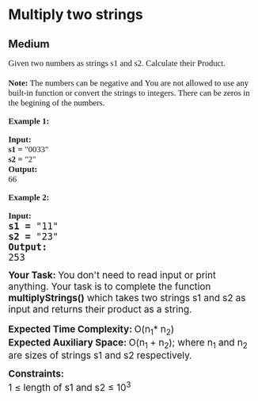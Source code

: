 # Multiply two strings
## Medium
<div class="problems_problem_content__Xm_eO" speechify-initial-font-family="Roboto, sans-serif" speechify-initial-font-size="16px"><p speechify-initial-font-family="urw-din" speechify-initial-font-size="17px" style="font-family: urw-din; font-size: 17px;"><span style="font-size: 17px; font-family: urw-din;" speechify-initial-font-family="urw-din" speechify-initial-font-size="17px">Given two numbers as strings s1 and s2. Calculate their Product.<br speechify-initial-font-family="urw-din" speechify-initial-font-size="17px" style="font-family: urw-din; font-size: 17px;"><br speechify-initial-font-family="urw-din" speechify-initial-font-size="17px" style="font-family: urw-din; font-size: 17px;"><strong speechify-initial-font-family="urw-din" speechify-initial-font-size="17px" style="font-family: urw-din; font-size: 17px;">Note:</strong> The numbers can be negative and<strong speechify-initial-font-family="urw-din" speechify-initial-font-size="17px" style="font-family: urw-din; font-size: 17px;">&nbsp;</strong>You are not allowed to use any built-in function or convert the strings to integers. There can be zeros in the begining of the numbers.</span></p>
<p speechify-initial-font-family="urw-din" speechify-initial-font-size="17px" style="font-family: urw-din; font-size: 17px;"><span style="font-size: 17px; font-family: urw-din;" speechify-initial-font-family="urw-din" speechify-initial-font-size="17px"><strong speechify-initial-font-family="urw-din" speechify-initial-font-size="17px" style="font-family: urw-din; font-size: 17px;">Example 1:</strong></span></p>
<pre speechify-initial-font-family="urw-din" speechify-initial-font-size="17px" style="font-family: urw-din; font-size: 17px;"><span style="font-size: 17px; font-family: urw-din;" speechify-initial-font-family="urw-din" speechify-initial-font-size="17px"><strong speechify-initial-font-family="urw-din" speechify-initial-font-size="17px" style="font-family: urw-din; font-size: 17px;">Input:
</strong><strong speechify-initial-font-family="urw-din" speechify-initial-font-size="17px" style="font-family: urw-din; font-size: 17px;">s1 =</strong> "0033"
<strong speechify-initial-font-family="urw-din" speechify-initial-font-size="17px" style="font-family: urw-din; font-size: 17px;">s2 =</strong> "2"
<strong speechify-initial-font-family="urw-din" speechify-initial-font-size="17px" style="font-family: urw-din; font-size: 17px;">Output:
</strong>66
</span></pre>
<p speechify-initial-font-family="urw-din" speechify-initial-font-size="17px" style="font-family: urw-din; font-size: 17px;"><span style="font-size: 17px; font-family: urw-din;" speechify-initial-font-family="urw-din" speechify-initial-font-size="17px"><strong speechify-initial-font-family="urw-din" speechify-initial-font-size="17px" style="font-family: urw-din; font-size: 17px;">Example 2:</strong></span></p>
<pre speechify-initial-font-family="urw-din" speechify-initial-font-size="17px"><span style="font-size: 14pt;" speechify-initial-font-family="urw-din" speechify-initial-font-size="17px"><strong speechify-initial-font-family="urw-din" speechify-initial-font-size="17px" style="font-family: urw-din; font-size: 17px;">Input:
</strong><strong speechify-initial-font-family="urw-din" speechify-initial-font-size="17px">s1 =</strong> "11"
<strong speechify-initial-font-family="urw-din" speechify-initial-font-size="17px">s2 =</strong> "23"
<strong speechify-initial-font-family="urw-din" speechify-initial-font-size="17px">Output:
</strong>253</span></pre>
<p speechify-initial-font-family="urw-din" speechify-initial-font-size="17px"><span style="font-size: 14pt;" speechify-initial-font-family="urw-din" speechify-initial-font-size="17px"><strong speechify-initial-font-family="urw-din" speechify-initial-font-size="17px">Your Task: </strong>You don't need to read input or print anything. Your task is to complete the function <strong speechify-initial-font-family="urw-din" speechify-initial-font-size="17px">multiplyStrings()</strong> which takes two strings s1 and s2 as input and returns their product as a string.</span><br speechify-initial-font-family="urw-din" speechify-initial-font-size="17px"><br speechify-initial-font-family="urw-din" speechify-initial-font-size="17px"><span style="font-size: 14pt;" speechify-initial-font-family="urw-din" speechify-initial-font-size="17px"><strong speechify-initial-font-family="urw-din" speechify-initial-font-size="17px">Expected Time Complexity: </strong>O(n<sub speechify-initial-font-family="urw-din" speechify-initial-font-size="17px">1</sub>* n<sub speechify-initial-font-family="urw-din" speechify-initial-font-size="17px">2</sub>)<br speechify-initial-font-family="urw-din" speechify-initial-font-size="17px"><strong speechify-initial-font-family="urw-din" speechify-initial-font-size="17px">Expected Auxiliary Space: </strong>O(n<sub speechify-initial-font-family="urw-din" speechify-initial-font-size="17px">1&nbsp;</sub>+ n<sub speechify-initial-font-family="urw-din" speechify-initial-font-size="17px">2</sub>); where n<sub speechify-initial-font-family="urw-din" speechify-initial-font-size="17px">1</sub> and n<sub speechify-initial-font-family="urw-din" speechify-initial-font-size="17px">2</sub> are sizes of strings s1 and s2 respectively.</span></p>
<p speechify-initial-font-family="urw-din" speechify-initial-font-size="17px"><span style="font-size: 14pt;" speechify-initial-font-family="urw-din" speechify-initial-font-size="17px"><strong speechify-initial-font-family="urw-din" speechify-initial-font-size="17px">Constraints:</strong><br speechify-initial-font-family="urw-din" speechify-initial-font-size="17px">1 ≤ length of s1 and s2 ≤ 10<sup speechify-initial-font-family="urw-din" speechify-initial-font-size="17px">3</sup></span></p></div>